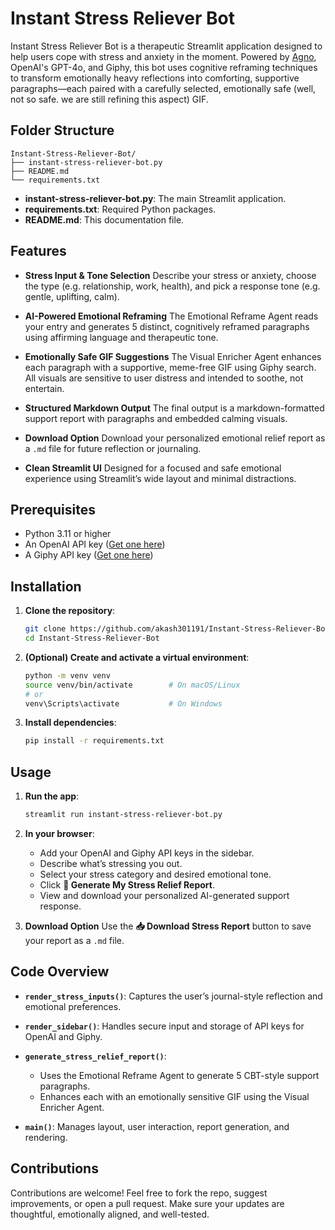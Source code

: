 # Instant Stress Reliever Bot

Instant Stress Reliever Bot is a therapeutic Streamlit application designed to help users cope with stress and anxiety in the moment. Powered by [Agno](https://github.com/agno-agi/agno), OpenAI's GPT-4o, and Giphy, this bot uses cognitive reframing techniques to transform emotionally heavy reflections into comforting, supportive paragraphs—each paired with a carefully selected, emotionally safe (well, not so safe. we are still refining this aspect) GIF.

## Folder Structure

```
Instant-Stress-Reliever-Bot/
├── instant-stress-reliever-bot.py
├── README.md
└── requirements.txt
```

* **instant-stress-reliever-bot.py**: The main Streamlit application.
* **requirements.txt**: Required Python packages.
* **README.md**: This documentation file.

## Features

* **Stress Input & Tone Selection**
  Describe your stress or anxiety, choose the type (e.g. relationship, work, health), and pick a response tone (e.g. gentle, uplifting, calm).

* **AI-Powered Emotional Reframing**
  The Emotional Reframe Agent reads your entry and generates 5 distinct, cognitively reframed paragraphs using affirming language and therapeutic tone.

* **Emotionally Safe GIF Suggestions**
  The Visual Enricher Agent enhances each paragraph with a supportive, meme-free GIF using Giphy search. All visuals are sensitive to user distress and intended to soothe, not entertain.

* **Structured Markdown Output**
  The final output is a markdown-formatted support report with paragraphs and embedded calming visuals.

* **Download Option**
  Download your personalized emotional relief report as a `.md` file for future reflection or journaling.

* **Clean Streamlit UI**
  Designed for a focused and safe emotional experience using Streamlit’s wide layout and minimal distractions.


## Prerequisites

* Python 3.11 or higher
* An OpenAI API key ([Get one here](https://platform.openai.com/account/api-keys))
* A Giphy API key ([Get one here](https://developers.giphy.com/dashboard/))


## Installation

1. **Clone the repository**:

   ```bash
   git clone https://github.com/akash301191/Instant-Stress-Reliever-Bot.git
   cd Instant-Stress-Reliever-Bot
   ```

2. **(Optional) Create and activate a virtual environment**:

   ```bash
   python -m venv venv
   source venv/bin/activate        # On macOS/Linux
   # or
   venv\Scripts\activate           # On Windows
   ```

3. **Install dependencies**:

   ```bash
   pip install -r requirements.txt
   ```

## Usage

1. **Run the app**:

   ```bash
   streamlit run instant-stress-reliever-bot.py
   ```

2. **In your browser**:

   * Add your OpenAI and Giphy API keys in the sidebar.
   * Describe what’s stressing you out.
   * Select your stress category and desired emotional tone.
   * Click **💆 Generate My Stress Relief Report**.
   * View and download your personalized AI-generated support response.

3. **Download Option**
   Use the **📥 Download Stress Report** button to save your report as a `.md` file.

## Code Overview

* **`render_stress_inputs()`**: Captures the user’s journal-style reflection and emotional preferences.
* **`render_sidebar()`**: Handles secure input and storage of API keys for OpenAI and Giphy.
* **`generate_stress_relief_report()`**:

  * Uses the Emotional Reframe Agent to generate 5 CBT-style support paragraphs.
  * Enhances each with an emotionally sensitive GIF using the Visual Enricher Agent.
* **`main()`**: Manages layout, user interaction, report generation, and rendering.

## Contributions

Contributions are welcome! Feel free to fork the repo, suggest improvements, or open a pull request. Make sure your updates are thoughtful, emotionally aligned, and well-tested.
